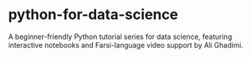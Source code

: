 # python-for-data-science
A beginner-friendly Python tutorial series for data science, featuring interactive notebooks and Farsi-language video support by Ali Ghadimi.
